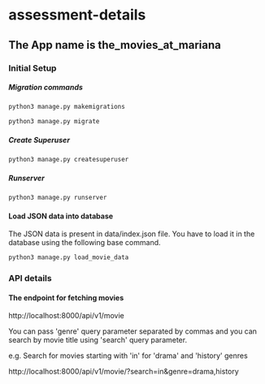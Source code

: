 # assessment-details

## The App name is the_movies_at_mariana

### Initial Setup

##### Migration commands

```bash
python3 manage.py makemigrations

python3 manage.py migrate

```

##### Create Superuser

```bash
python3 manage.py createsuperuser
```

##### Runserver

```bash
python3 manage.py runserver

```

#### Load JSON data into database

The JSON data is present in data/index.json file. You have to load it in the database using the following base command.

```bash
python3 manage.py load_movie_data

```

### API details

#### The endpoint for fetching movies

http://localhost:8000/api/v1/movie

You can pass 'genre' query parameter separated by commas and you can search by movie title using 'search' query parameter.

e.g. Search for movies starting with 'in' for 'drama' and 'history' genres

http://localhost:8000/api/v1/movie/?search=in&genre=drama,history